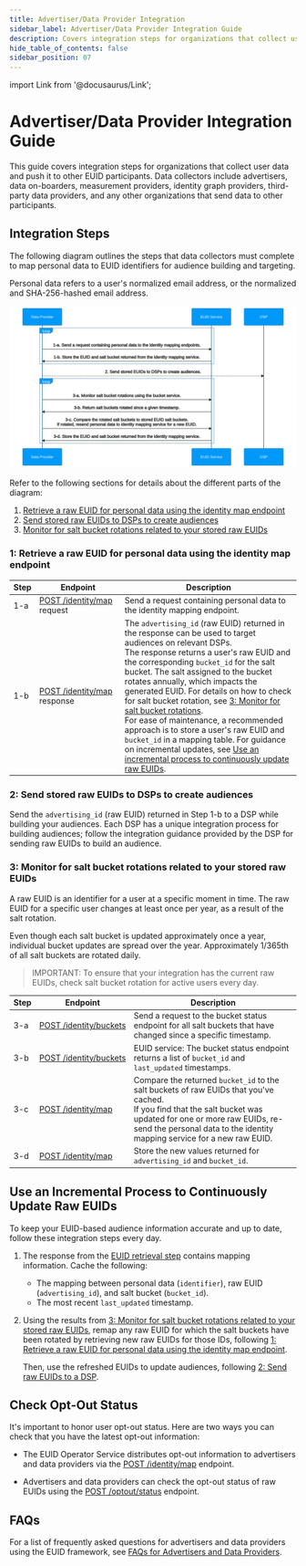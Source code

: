 ```yaml
---
title: Advertiser/Data Provider Integration
sidebar_label: Advertiser/Data Provider Integration Guide
description: Covers integration steps for organizations that collect user data and push it to other EUID participants.
hide_table_of_contents: false
sidebar_position: 07
---
```


import Link from '@docusaurus/Link';

# Advertiser/Data Provider Integration Guide

This guide covers integration steps for organizations that collect user data and push it to other EUID participants. Data collectors include advertisers, data on-boarders, measurement providers, identity graph providers, third-party data providers, and any other organizations that send data to other participants.

<!-- It includes the following sections:

* [Integration Steps](#integration-steps)
   - [1: Retrieve a raw EUID for personal data using the identity map endpoints](#1-retrieve-a-raw-euid-for-personal-data-using-the-identity-map-endpoint)
   - [2: Send stored raw EUIDs to DSPs to create audiences](#2-send-stored-raw-euids-to-dsps-to-create-audiences)
   - [3: Monitor for salt bucket rotations related to your stored raw EUIDs](#3-monitor-for-salt-bucket-rotations-related-to-your-stored-raw-euids)
* [Use an incremental process to continuously update raw EUIDs](#use-an-incremental-process-to-continuously-update-raw-euids)
* [Check Opt-Out Status](#check-opt-out-status)
* [FAQs](#faqs) -->

## Integration Steps

The following diagram outlines the steps that data collectors must complete to map <Link href="../ref-info/glossary-uid#gl-personal-data">personal data</Link> to EUID identifiers for audience building and targeting.

Personal data refers to a user's normalized email address, or the normalized and SHA-256-hashed email address.

![Advertiser Flow](images/advertiser-flow-mermaid.svg)

<!-- diagram source: resource/advertiser-flow-mermaid.md.bak -->

Refer to the following sections for details about the different parts of the diagram:
1. [Retrieve a raw EUID for personal data using the identity map endpoint](#1-retrieve-a-raw-euid-for-personal-data-using-the-identity-map-endpoint)
2. [Send stored raw EUIDs to DSPs to create audiences](#2-send-stored-raw-euids-to-dsps-to-create-audiences)
3. [Monitor for salt bucket rotations related to your stored raw EUIDs](#3-monitor-for-salt-bucket-rotations-related-to-your-stored-raw-euids)

### 1: Retrieve a raw EUID for personal data using the identity map endpoint

| Step | Endpoint | Description |
| --- | --- | --- |
| 1-a | [POST&nbsp;/identity/map](../endpoints/post-identity-map.md) request | Send a request containing personal data to the identity mapping endpoint. |
| 1-b | [POST&nbsp;/identity/map](../endpoints/post-identity-map.md) response | The `advertising_id` (raw EUID) returned in the response can be used to target audiences on relevant DSPs.<br/>The response returns a user's raw EUID and the corresponding `bucket_id` for the salt bucket. The salt assigned to the bucket rotates annually, which impacts the generated EUID. For details on how to check for salt bucket rotation, see [3: Monitor for salt bucket rotations](#3-monitor-for-salt-bucket-rotations-related-to-your-stored-raw-euids).<br/>For ease of maintenance, a recommended approach is to store a user's raw EUID and `bucket_id` in a mapping table. For guidance on incremental updates, see [Use an incremental process to continuously update raw EUIDs](#use-an-incremental-process-to-continuously-update-raw-euids). |

### 2: Send stored raw EUIDs to DSPs to create audiences

Send the `advertising_id` (raw EUID) returned in Step 1-b to a DSP while building your audiences. Each DSP has a unique integration process for building audiences; follow the integration guidance provided by the DSP for sending raw EUIDs to build an audience.

### 3: Monitor for salt bucket rotations related to your stored raw EUIDs
A raw EUID is an identifier for a user at a specific moment in time. The raw EUID for a specific user changes at least once per year, as a result of the salt rotation. 

Even though each salt bucket is updated approximately once a year, individual bucket updates are spread over the year. Approximately 1/365th of all salt buckets are rotated daily.

>IMPORTANT: To ensure that your integration has the current raw EUIDs, check salt bucket rotation for active users every day.

| Step | Endpoint | Description |
| --- | --- | --- |
| 3-a | [POST&nbsp;/identity/buckets](../endpoints/post-identity-buckets.md) | Send a request to the bucket status endpoint for all salt buckets that have changed since a specific timestamp. |
| 3-b | [POST&nbsp;/identity/buckets](../endpoints/post-identity-buckets.md) | EUID service: The bucket status endpoint returns a list of `bucket_id` and `last_updated` timestamps. |
| 3-c | [POST&nbsp;/identity/map](../endpoints/post-identity-map.md) | Compare the returned `bucket_id` to the salt buckets of raw EUIDs that you've cached.<br/>If you find that the salt bucket was updated for one or more raw EUIDs, re-send the personal data to the identity mapping service for a new raw EUID. |
| 3-d | [POST&nbsp;/identity/map](../endpoints/post-identity-map.md) | Store the new values returned for `advertising_id` and `bucket_id`. |

## Use an Incremental Process to Continuously Update Raw EUIDs

To keep your EUID-based audience information accurate and up to date, follow these integration steps every day.

1. The response from the [EUID retrieval step](#1-retrieve-a-raw-euid-for-personal-data-using-the-identity-map-endpoint) contains mapping information. Cache the following:
   - The mapping between personal data  (`identifier`), raw EUID (`advertising_id`), and salt bucket (`bucket_id`).
   - The most recent `last_updated` timestamp.
2. Using the results from [3: Monitor for salt bucket rotations related to your stored raw EUIDs](#3-monitor-for-salt-bucket-rotations-related-to-your-stored-raw-euids), remap any raw EUID for which the salt buckets have been rotated by retrieving new raw EUIDs for those IDs, following [1: Retrieve a raw EUID for personal data using the identity map endpoint](#1-retrieve-a-raw-euid-for-personal-data-using-the-identity-map-endpoint).

   Then, use the refreshed EUIDs to update audiences, following [2: Send raw EUIDs to a DSP](#2-send-stored-raw-euids-to-dsps-to-create-audiences).

## Check Opt-Out Status

It's important to honor user opt-out status. Here are two ways you can check that you have the latest opt-out information:

- The EUID Operator Service distributes opt-out information to advertisers and data providers via the [POST&nbsp;/identity/map](../endpoints/post-identity-map.md) endpoint.

- Advertisers and data providers can check the opt-out status of raw EUIDs using the [POST&nbsp;/optout/status](../endpoints/post-optout-status.md) endpoint.

## FAQs

For a list of frequently asked questions for advertisers and data providers using the EUID framework, see [FAQs for Advertisers and Data Providers](../getting-started/gs-faqs.md#faqs-for-advertisers-and-data-providers).
